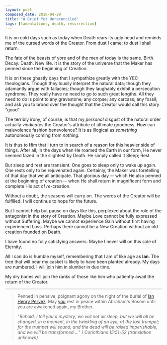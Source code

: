 ```yaml
---
layout: post
composed_date: 2016-04-29
title: "A Grief Yet Unreconciled"
tags: [lamentations, death, resurrection]
---
```


It is on cold days such as today when Death rears its ugly head and reminds me of the cursed words of the Creator. From dust I came; to dust I shall return.<!--excerpt-->

The fate of the beasts of yore and of the men of today is the same. Birth. Decay. Death. New life. It is the story of the universe that the Maker has penned since the beginning of Creation.

It is on these ghastly days that I sympathize greatly with the YEC theologians. Though they lousily interpret the natural data; though they adamantly argue with fallacies; though they laughably exhibit a persecution syndrome. They really have no need to go to such great lengths. All they need to do is point to any gravestone; any corpse; any carcass; any fossil; and ask you to brood over the thought that the Creator would call this story "good".

The terribly irony, of course, is that my _personal_ disgust of the natural order actually _vindicates_ the Creator's attribute of ultimate goodness. How can malevolence fashion benevolence? It is as illogical as _something_ autonomously coming from _nothing_.

It is thus to Him that I turn to in search of a reason for this heavier side of things. After all, in the days when He roamed the Earth in our form, He never seemed fazed in the slightest by Death. He simply called it Sleep; Rest.

But sleep and rest are transient. One goes to sleep only to wake up again. One rests only to be rejuvenated again. Certainly, the Maker was foretelling of that day that we all anticipate. That glorious day -- which He also penned at the beginning of creation -- when He shall return in magnificent form and complete His act of *re*-creation.

Without a doubt, the seasons will carry on. The words of the Creator will be fulfilled. I will continue to hope for the future.

But I cannot help but pause on days like this, perplexed about the role of the antagonist in the story of Creation. Maybe Love cannot be fully expressed without Suffering. Maybe we cannot experience Gain without first having experienced Loss. Perhaps there cannot be a New Creation without an old creation founded on Death.

I have found no fully satisfying answers. Maybe I never will on this side of Eternity.

All I can do is humble myself, remembering that I am of like age as **Ian**. The tree that will bear my casket is likely to have been planted already. My days are numbered. I will join him in slumber in due time.

My dry bones will join the ranks of those like him who patiently await the return of the Creator.

--------------------------

> Penned in pensive, poignant agony on the night of the burial of [Ian Henry Pervez](https://www.macleans.ca/society/ian-henrey-pervez-1992-2016/). May [you](https://www.youtube.com/watch?v=CXSLqCQUzdA) rest in peace within Abraham's Bosom until you are awakened again, my Brother.
>
> *"Behold, I tell you a mystery; we will not all sleep, but we will all be changed, in a moment, in the twinkling of an eye, at the last trumpet; for the trumpet will sound, and the dead will be raised imperishable, and we will be transformed...."*
> <cite>1 Corinthians 15:51-52 (translation unknown)</cite>
